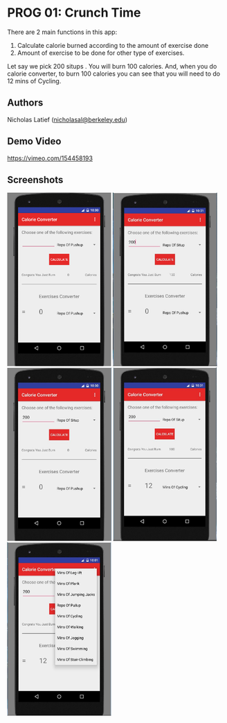 # PROG 01: Crunch Time

There are 2 main functions in this app:
1. Calculate calorie burned according to the amount of exercise done
2. Amount of exercise to be done for other type of exercises.

Let say we pick 200 situps . You will burn 100 calories.
And, when you do calorie converter, to burn 100 calories you can see that
you will need to do 12 mins of Cycling.

## Authors

Nicholas Latief ([nicholasal@berkeley.edu](mailto:nicholasal@berkeley.edu))

## Demo Video

https://vimeo.com/154458193

## Screenshots

<img src="screenshots/Picture1.jpg" height="400" alt="Screenshot1"/>
<img src="screenshots/Picture2.jpg" height="400" alt="Screenshot2"/>
<img src="screenshots/Picture3.jpg" height="400" alt="Screenshot3"/>
<img src="screenshots/Picture4.jpg" height="400" alt="Screenshot4"/>
<img src="screenshots/Picture5.jpg" height="400" alt="Screenshot5"/>
